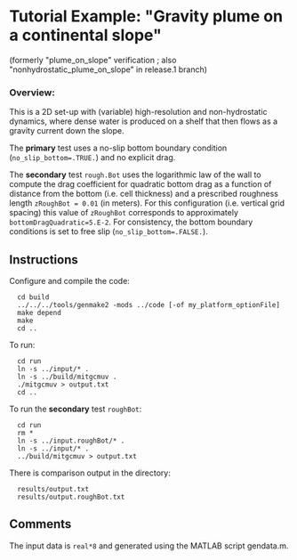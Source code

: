 Tutorial Example: "Gravity plume on a continental slope"
========================================================
(formerly "plume_on_slope" verification ;
 also "nonhydrostatic_plume_on_slope" in release.1 branch)

### Overview:
This is a 2D set-up with (variable) high-resolution and non-hydrostatic dynamics, where dense water is produced on a shelf that then flows as a gravity current down the slope. 

The **primary** test uses a no-slip bottom boundary condition (`no_slip_bottom=.TRUE.`) and no explicit drag. 

The **secondary** test `rough.Bot` uses the logarithmic law of the wall to compute the drag coefficient for quadratic bottom drag as a function of distance from the bottom (i.e. cell thickness) and a prescribed roughness length `zRoughBot = 0.01` (in meters). For this configuration (i.e. vertical grid spacing) this value of `zRoughBot` corresponds to approximately `bottomDragQuadratic=5.E-2`. For consistency, the bottom boundary conditions is set to free slip (`no_slip_bottom=.FALSE.`).

## Instructions
Configure and compile the code:

```
  cd build
  ../../../tools/genmake2 -mods ../code [-of my_platform_optionFile]
  make depend
  make
  cd ..
```

To run:

```
  cd run
  ln -s ../input/* .
  ln -s ../build/mitgcmuv .
  ./mitgcmuv > output.txt
  cd ..
```

To run the **secondary** test `roughBot`:

```
  cd run
  rm *
  ln -s ../input.roughBot/* .
  ln -s ../input/* .
  ../build/mitgcmuv > output.txt
```

There is comparison output in the directory:

```
  results/output.txt
  results/output.roughBot.txt
```

## Comments
  The input data is `real*8` and generated using the MATLAB script
  gendata.m.

